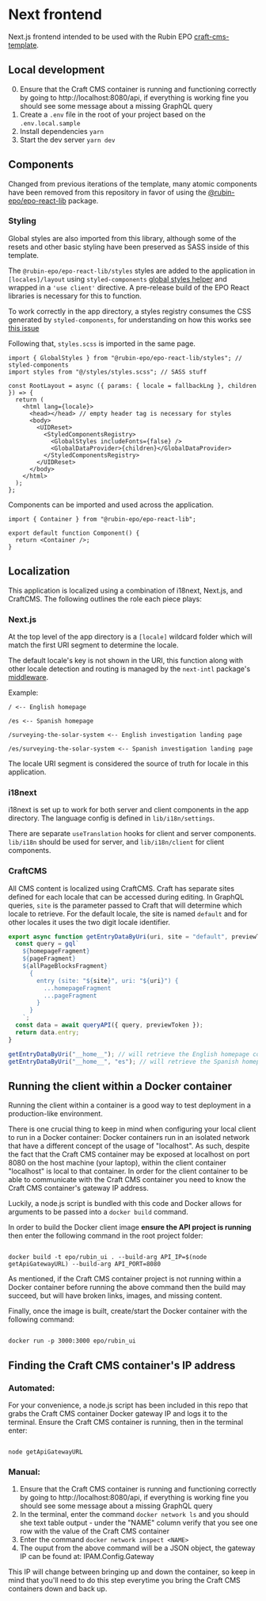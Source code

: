 # Next frontend

Next.js frontend intended to be used with the Rubin EPO [craft-cms-template](https://github.com/lsst-epo/craft-cms-template/).

## Local development

0. Ensure that the Craft CMS container is running and functioning correctly by going to http://localhost:8080/api, if everything is working fine you should see some message about a missing GraphQL query
1. Create a `.env` file in the root of your project based on the `.env.local.sample`
1. Install dependencies `yarn`
1. Start the dev server `yarn dev`

## Components

Changed from previous iterations of the template, many atomic components have been removed from this repository in favor of using the [@rubin-epo/epo-react-lib](https://github.com/lsst-epo/epo-react-lib/tree/main/packages/epo-react-lib) package.

### Styling

Global styles are also imported from this library, although some of the resets and other basic styling have been preserved as SASS inside of this template.

The `@rubin-epo/epo-react-lib/styles` styles are added to the application in `[locales]/layout` using `styled-components` [global styles helper](https://styled-components.com/docs/api#createglobalstyle) and wrapped in a `'use client'` directive. A pre-release build of the EPO React libraries is necessary for this to function.

To work correctly in the app directory, a styles registry consumes the CSS generated by `styled-components`, for understanding on how this works see [this issue](https://github.com/styled-components/styled-components/issues/3856)

Following that, `styles.scss` is imported in the same page.

```tsx
import { GlobalStyles } from "@rubin-epo/epo-react-lib/styles"; // styled-components
import styles from "@/styles/styles.scss"; // SASS stuff

const RootLayout = async ({ params: { locale = fallbackLng }, children }) => {
  return (
    <html lang={locale}>
      <head></head> // empty header tag is necessary for styles
      <body>
        <UIDReset>
          <StyledComponentsRegistry>
            <GlobalStyles includeFonts={false} />
            <GlobalDataProvider>{children}</GlobalDataProvider>
          </StyledComponentsRegistry>
        </UIDReset>
      </body>
    </html>
  );
};
```

Components can be imported and used across the application.

```tsx
import { Container } from "@rubin-epo/epo-react-lib";

export default function Component() {
  return <Container />;
}
```

## Localization

This application is localized using a combination of i18next, Next.js, and CraftCMS. The following outlines the role each piece plays:

### Next.js

At the top level of the app directory is a `[locale]` wildcard folder which will match the first URI segment to determine the locale.

The default locale's key is not shown in the URI, this function along with other locale detection and routing is managed by the `next-intl` package's [middleware](https://next-intl-docs.vercel.app/docs/next-13/middleware).

Example:

```
/ <-- English homepage

/es <-- Spanish homepage

/surveying-the-solar-system <-- English investigation landing page

/es/surveying-the-solar-system <-- Spanish investigation landing page
```

The locale URI segment is considered the source of truth for locale in this application.

### i18next

i18next is set up to work for both server and client components in the app directory. The language config is defined in `lib/i18n/settings`.

There are separate `useTranslation` hooks for client and server components. `lib/i18n` should be used for server, and `lib/i18n/client` for client components.

### CraftCMS

All CMS content is localized using CraftCMS. Craft has separate sites defined for each locale that can be accessed during editing. In GraphQL queries, `site` is the parameter passed to Craft that will determine which locale to retrieve. For the default locale, the site is named `default` and for other locales it uses the two digit locale identifier.

```typescript
export async function getEntryDataByUri(uri, site = "default", previewToken) {
  const query = gql`
    ${homepageFragment}
    ${pageFragment}
    ${allPageBlocksFragment}
      {
        entry (site: "${site}", uri: "${uri}") {
          ...homepageFragment
          ...pageFragment
        }
      }
    `;
  const data = await queryAPI({ query, previewToken });
  return data.entry;
}

getEntryDataByUri("__home__"); // will retrieve the English homepage content
getEntryDataByUri("__home__", "es"); // will retrieve the Spanish homepage content
```

## Running the client within a Docker container

Running the client within a container is a good way to test deployment in a production-like environment.

There is one crucial thing to keep in mind when configuring your local client to run in a Docker container: Docker containers run in an isolated network that have a different concept of the usage of "localhost". As such, despite the fact that the Craft CMS container may be exposed at localhost on port 8080 on the host machine (your laptop), within the client container "localhost" is local to that container. In order for the client container to be able to communicate with the Craft CMS container you need to know the Craft CMS container's gateway IP address.

Luckily, a node.js script is bundled with this code and Docker allows for arguments to be passed into a `docker build` command.

In order to build the Docker client image **ensure the API project is running** then enter the following command in the root project folder:

```

docker build -t epo/rubin_ui . --build-arg API_IP=$(node getApiGatewayURL) --build-arg API_PORT=8080

```

As mentioned, if the Craft CMS container project is not running within a Docker container before running the above command then the build may succeed, but will have broken links, images, and missing content.

Finally, once the image is built, create/start the Docker container with the following command:

```

docker run -p 3000:3000 epo/rubin_ui

```

## Finding the Craft CMS container's IP address

### Automated:

For your convenience, a node.js script has been included in this repo that grabs the Craft CMS container Docker gateway IP and logs it to the terminal. Ensure the Craft CMS container is running, then in the terminal enter:

```

node getApiGatewayURL

```

### Manual:

1. Ensure that the Craft CMS container is running and functioning correctly by going to http://localhost:8080/api, if everything is working fine you should see some message about a missing GraphQL query
2. In the terminal, enter the command `docker network ls` and you should she text table output - under the "NAME" column verify that you see one row with the value of the Craft CMS container
3. Enter the command `docker network inspect <NAME>`
4. The ouput from the above command will be a JSON object, the gateway IP can be found at: IPAM.Config.Gateway

This IP will change between bringing up and down the container, so keep in mind that you'll need to do this step everytime you bring the Craft CMS containers down and back up.

```

```
